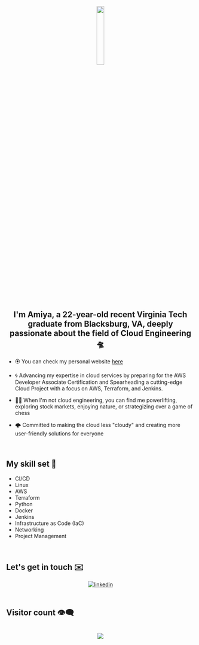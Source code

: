 <div align="center">
<img src="https://imgur.com/BArdpCC.png" align="center" style="width: 20%" />
</div>

## <div align="center">I'm Amiya, a 22-year-old recent Virginia Tech graduate from Blacksburg, VA, deeply passionate about the field of Cloud Engineering 🛸</div>

- 🏵️ You can check my personal website [here](https://amiyaislam.com)

- 🌀 Advancing my expertise in cloud services by preparing for the AWS Developer Associate Certification and Spearheading a cutting-edge Cloud Project with a focus on AWS, Terraform, and Jenkins.

- 🏋️‍♂️ When I'm not cloud engineering, you can find me powerlifting, exploring stock markets, enjoying nature, or strategizing over a game of chess

- 🌩️ Committed to making the cloud less "cloudy" and creating more user-friendly solutions for everyone

<br/>

## My skill set 🧩 

- CI/CD
- Linux
- AWS
- Terraform
- Python
- Docker
- Jenkins
- Infrastructure as Code (IaC)
- Networking
- Project Management

<br/>

## Let's get in touch ✉️
<div align="center">
<a href="https://www.linkedin.com/in/amiya-islam-devopsengineer" target="_blank">
<img src=https://img.shields.io/badge/linkedin-%231E77B5.svg?&style=for-the-badge&logo=linkedin&logoColor=white alt=linkedin style="margin-bottom: 5px;" />
</a> 
</div>

<br/>

## Visitor count 👁️‍🗨️

<br/>
<div align="center"><img src="https://profile-counter.glitch.me/{AmiyaI}/count.svg" /></div>
<br/>
